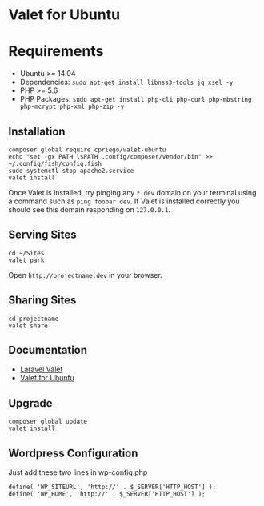 # Valet for Ubuntu

# Requirements

* Ubuntu >= 14.04
* Dependencies: `sudo apt-get install libnss3-tools jq xsel -y`
* PHP >= 5.6
* PHP Packages: `sudo apt-get install php-cli php-curl php-mbstring php-mcrypt php-xml php-zip -y`

## Installation

    composer global require cpriego/valet-ubuntu
    echo "set -gx PATH \$PATH .config/composer/vendor/bin" >> ~/.config/fish/config.fish
    sudo systemctl stop apache2.service
    valet install

Once Valet is installed, try pinging any `*.dev` domain on your terminal using a command such as `ping foobar.dev`. If Valet is installed correctly you should see this domain responding on `127.0.0.1`.

## Serving Sites

    cd ~/Sites
    valet park
    
Open `http://projectname.dev` in your browser.

## Sharing Sites

    cd projectname
    valet share

## Documentation

* [Laravel Valet](https://laravel.com/docs/5.2/valet)
* [Valet for Ubuntu](https://github.com/cpriego/valet-ubuntu)

## Upgrade

    composer global update
    valet install


## Wordpress Configuration

Just add these two lines in wp-config.php

    define( 'WP_SITEURL', 'http://' . $_SERVER['HTTP_HOST'] );
    define( 'WP_HOME', 'http://' . $_SERVER['HTTP_HOST'] );
